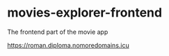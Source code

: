 # movies-explorer-frontend
The frontend part of the movie app

https://roman.diploma.nomoredomains.icu